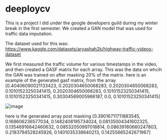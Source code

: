 # deeploycv
This is a project I did under the google developers guild during my winter break in the first semester.
We created a GAN model that was used for traffic data imputation. 

The dataset used for this was: https://www.kaggle.com/datasets/aryashah2k/highway-traffic-videos-dataset

We first measured the traffic volume for various timestamps in the video, and then created a GASF matrix for each array. This was the data on whcih the GAN was trained on after masking 20% of the matrix. 
here is an example of the generated gasf matrix, from the array 
[0.40406090021133423, 0.2020304650068283, 0.2020304650068283, 0.10101523250341415, 0.2020304650068283, 0.10101523250341415, 0.10101523250341415, 0.30304569005966187, 0.0, 0.10101523250341415]

![image](https://github.com/user-attachments/assets/5cb36192-a8c9-4659-9edb-7fdcbb2bfb0c)


here is the generated array post masking
[0.39016711711883545, 0.168606236577034, 0.1482408195734024, 0.08135004341602325, 0.13546916842460632, 0.08532050997018814, 0.08639180660247803, 0.2183794528245926, 0.1401035338640213, 0.14255665242671967]
